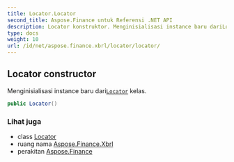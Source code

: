 ```yaml
---
title: Locator.Locator
second_title: Aspose.Finance untuk Referensi .NET API
description: Locator konstruktor. Menginisialisasi instance baru dariLocator kelas.
type: docs
weight: 10
url: /id/net/aspose.finance.xbrl/locator/locator/
---
```

## Locator constructor

Menginisialisasi instance baru dari[`Locator`](../) kelas.

```csharp
public Locator()
```

### Lihat juga

* class [Locator](../)
* ruang nama [Aspose.Finance.Xbrl](../../locator/)
* perakitan [Aspose.Finance](../../../)


